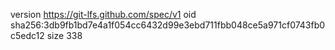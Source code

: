 version https://git-lfs.github.com/spec/v1
oid sha256:3db9fb1bd7e4a1f054cc6432d99e3ebd711fbb048ce5a971cf0743fb0c5edc12
size 338
